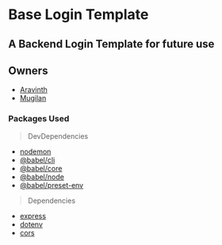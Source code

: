 # Base Login Template

## A Backend Login Template for future use

## Owners

- [Aravinth](https://github.com/aravinthraj98)
- [Mugilan](https://github.com/Mugilan-Codes)
  
### Packages Used

> DevDependencies

- [nodemon](https://www.npmjs.com/package/nodemon)
- [@babel/cli](https://www.npmjs.com/package/@babel/cli)
- [@babel/core](https://www.npmjs.com/package/@babel/core)
- [@babel/node](https://www.npmjs.com/package/@babel/node)
- [@babel/preset-env](https://www.npmjs.com/package/@babel/preset-env)

> Dependencies

- [express](https://www.npmjs.com/package/express)
- [dotenv](https://www.npmjs.com/package/dotenv)
- [cors](https://www.npmjs.com/package/cors)
  